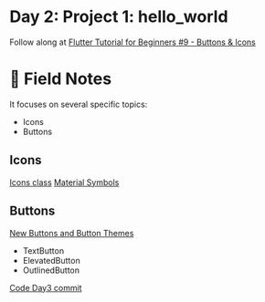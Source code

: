 # Day 2: Project 1: hello_world

Follow along at [Flutter Tutorial for Beginners #9 - Buttons & Icons][1]

# 📒 Field Notes
It focuses on several specific topics:
- Icons
- Buttons

## Icons
[Icons class][2]
[Material Symbols][3]

## Buttons
[New Buttons and Button Themes][4]
- TextButton
- ElevatedButton
- OutlinedButton

[Code Day3 commit][5]

[1]: https://www.youtube.com/watch?v=ABmqtI7ec7E&list=PL4cUxeGkcC9jLYyp2Aoh6hcWuxFDX6PBJ&index=9
[2]: https://api.flutter.dev/flutter/material/Icons-class.html?gclid=Cj0KCQjwqP2pBhDMARIsAJQ0CzoRcng5embWKrzFx9orf4Zn0hAfTvwZXpNStDfWSjnVJ4OIbBAE7PAaAr0kEALw_wcB&gclsrc=aw.ds
[3]: https://fonts.google.com/icons
[4]: https://docs.flutter.dev/release/breaking-changes/buttons
[5]: https://github.com/VisionAce/BeginnerFlutter/commit/db4531a9a3ae9956788b96c8fed9b7caed46d236
